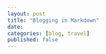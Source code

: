 ```yaml
---
layout: post
title: "Blogging in Markdown"
date:   
categories: [blog, travel]
published: false
---
```


